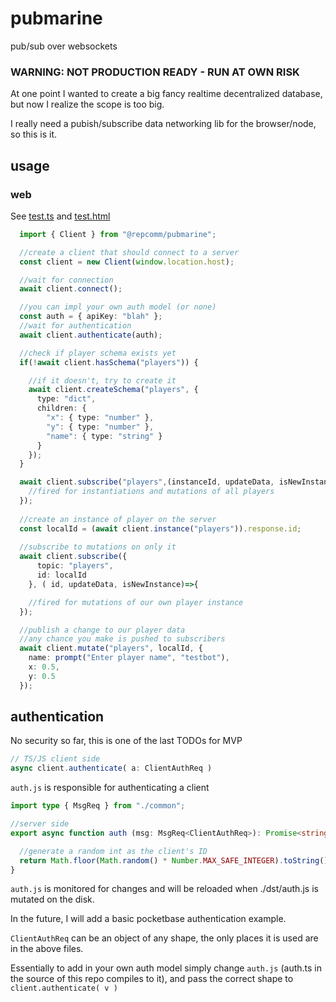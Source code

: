 # pubmarine
pub/sub over websockets

### WARNING: NOT PRODUCTION READY - RUN AT OWN RISK

At one point I wanted to create a big fancy realtime decentralized database, but now I realize the scope is too big.

I really need a pubish/subscribe data networking lib for the browser/node, so this is it.

## usage
### web
See [test.ts](./src/test.ts) and [test.html](./dst/test.html)

```ts
  import { Client } from "@repcomm/pubmarine";

  //create a client that should connect to a server
  const client = new Client(window.location.host);

  //wait for connection
  await client.connect();

  //you can impl your own auth model (or none)
  const auth = { apiKey: "blah" };
  //wait for authentication
  await client.authenticate(auth);

  //check if player schema exists yet
  if(!await client.hasSchema("players")) {

    //if it doesn't, try to create it
    await client.createSchema("players", {
      type: "dict",
      children: {
        "x": { type: "number" },
        "y": { type: "number" },
        "name": { type: "string" }
      }
    });
  }

  await client.subscribe("players",(instanceId, updateData, isNewInstance)=>{
    //fired for instantiations and mutations of all players
  });
  
  //create an instance of player on the server
  const localId = (await client.instance("players")).response.id;
  
  //subscribe to mutations on only it
  await client.subscribe({
      topic: "players",
      id: localId
    }, ( id, updateData, isNewInstance)=>{

    //fired for mutations of our own player instance
  });

  //publish a change to our player data
  //any chance you make is pushed to subscribers
  await client.mutate("players", localId, {
    name: prompt("Enter player name", "testbot"),
    x: 0.5,
    y: 0.5
  });
```

## authentication
No security so far, this is one of the last TODOs for MVP

```ts
// TS/JS client side
async client.authenticate( a: ClientAuthReq )
```

`auth.js` is responsible for authenticating a client
```ts
import type { MsgReq } from "./common";

//server side
export async function auth (msg: MsgReq<ClientAuthReq>): Promise<string> {

  //generate a random int as the client's ID
  return Math.floor(Math.random() * Number.MAX_SAFE_INTEGER).toString();
}
```

`auth.js` is monitored for changes and will be reloaded when ./dst/auth.js is mutated on the disk.

In the future, I will add a basic pocketbase authentication example.

`ClientAuthReq` can be an object of any shape, the only places it is used are in the above files.

Essentially to add in your own auth model simply change `auth.js` (auth.ts in the source of this repo compiles to it), and pass the correct shape to `client.authenticate( v )`
